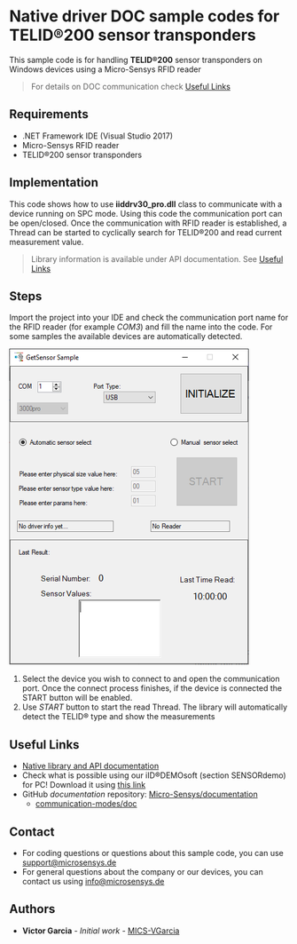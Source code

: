 # Native driver DOC sample codes for TELID®200 sensor transponders
This sample code is for handling **TELID®200** sensor transponders on Windows devices using a Micro-Sensys RFID reader

> For details on DOC communication check [Useful Links](#Useful-Links) 

## Requirements
* .NET Framework IDE (Visual Studio 2017)
* Micro-Sensys RFID reader
* TELID®200 sensor transponders

## Implementation
This code shows how to use **iiddrv30_pro.dll** class to communicate with a device running on SPC mode. 
Using this code the communication port can be open/closed. Once the communication with RFID reader is established, a Thread can be started to cyclically search for TELID®200 and read current measurement value.

> Library information is available under API documentation. See [Useful Links](#Useful-Links)

## Steps
Import the project into your IDE and check the communication port name for the RFID reader (for example *COM3*) and fill the name into the code.
For some samples the available devices are automatically detected. 

![Screenshot](screenshot/SampleApp_CS_GetSensor.png)

 1. Select the device you wish to connect to and open the communication port. Once the connect process finishes, if the device is connected the START button will be enabled.
 2. Use *START* button to start the read Thread. The library will automatically detect the TELID® type and show the measurements

## Useful Links
* [Native library and API documentation](https://www.microsensys.de/downloads/DevSamples/Libraries/UNIX/microsensysRFID%20-%20jar%20library/)
* Check what is possible using our iID®DEMOsoft (section SENSORdemo) for PC! Download it using [this link](https://www.microsensys.de/downloads/SW_Install/iID%c2%aeDEMOsoft2020/Setup%20iID%20DEMOsoft%202020.exe)
* GitHub *documentation* repository: [Micro-Sensys/documentation](https://github.com/Micro-Sensys/documentation)
	* [communication-modes/doc](https://github.com/Micro-Sensys/documentation/tree/master/communication-modes/doc)

## Contact

* For coding questions or questions about this sample code, you can use [support@microsensys.de](mailto:support@microsensys.de)
* For general questions about the company or our devices, you can contact us using [info@microsensys.de](mailto:info@microsensys.de)

## Authors

* **Victor Garcia** - *Initial work* - [MICS-VGarcia](https://github.com/MICS-VGarcia/)
